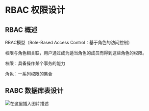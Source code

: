 # RBAC 权限设计

## RBAC 概述

RBAC模型（Role-Based Access Control：基于角色的访问控制）

权限与角色相关联，用户通过成为适当角色的成员而得到这些角色的权限。

权限：具备操作某个事务的能力

角色：一系列权限的集合

## RABC 数据库表设计

![在这里插入图片描述](https://img-blog.csdnimg.cn/20210327205902709.png?x-oss-process=image/watermark,type_ZmFuZ3poZW5naGVpdGk,shadow_10,text_aHR0cHM6Ly9ibG9nLmNzZG4ubmV0L3dlaXhpbl80MjEwMzAyNg==,size_16,color_FFFFFF,t_70)